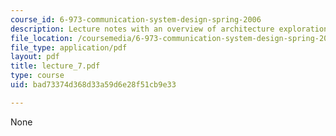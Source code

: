 ```yaml
---
course_id: 6-973-communication-system-design-spring-2006
description: Lecture notes with an overview of architecture exploration in Bluespec?.
file_location: /coursemedia/6-973-communication-system-design-spring-2006/bad73374d368d33a59d6e28f51cb9e33_lecture_7.pdf
file_type: application/pdf
layout: pdf
title: lecture_7.pdf
type: course
uid: bad73374d368d33a59d6e28f51cb9e33

---
```

None